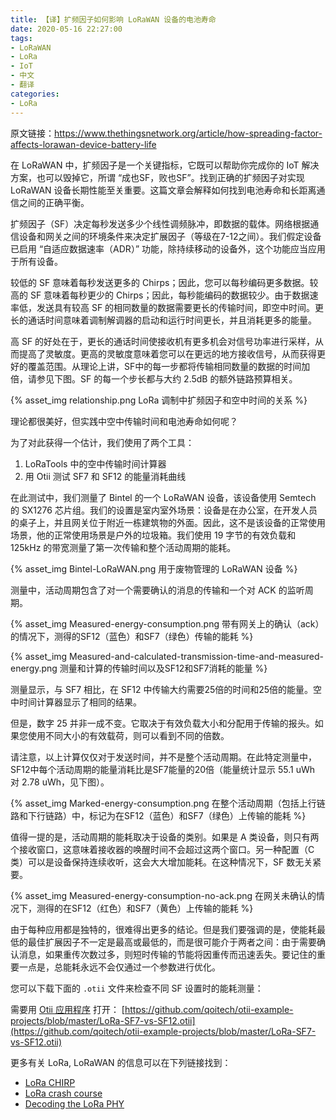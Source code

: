 ```yaml
---
title: 【译】扩频因子如何影响 LoRaWAN 设备的电池寿命
date: 2020-05-16 22:27:00
tags:
- LoRaWAN
- LoRa
- IoT
- 中文
- 翻译
categories:
- LoRa
---
```


原文链接：https://www.thethingsnetwork.org/article/how-spreading-factor-affects-lorawan-device-battery-life

在 LoRaWAN 中，扩频因子是一个关键指标，它既可以帮助你完成你的 IoT 解决方案，也可以毁掉它，所谓 “成也SF，败也SF”。找到正确的扩频因子对实现 LoRaWAN 设备长期性能至关重要。这篇文章会解释如何找到电池寿命和长距离通信之间的正确平衡。

扩频因子（SF）决定每秒发送多少个线性调频脉冲，即数据的载体。网络根据通信设备和网关之间的环境条件来决定扩展因子（等级在7-12之间）。我们假定设备已启用 “自适应数据速率（ADR）” 功能，除持续移动的设备外，这个功能应当应用于所有设备。

较低的 SF 意味着每秒发送更多的 Chirps；因此，您可以每秒编码更多数据。较高的 SF 意味着每秒更少的 Chirps；因此，每秒能编码的数据较少。由于数据速率低，发送具有较高 SF 的相同数量的数据需要更长的传输时间，即空中时间。更长的通话时间意味着调制解调器的启动和运行时间更长，并且消耗更多的能量。

高 SF 的好处在于，更长的通话时间使接收机有更多机会对信号功率进行采样，从而提高了灵敏度。更高的灵敏度意味着您可以在更远的地方接收信号，从而获得更好的覆盖范围。从理论上讲，SF中的每一步都将传输相同数量的数据的时间加倍，请参见下图。SF 的每一个步长都与大约 2.5dB 的额外链路预算相关。

{% asset_img relationship.png LoRa 调制中扩频因子和空中时间的关系 %}

理论都很美好，但实践中空中传输时间和电池寿命如何呢？

为了对此获得一个估计，我们使用了两个工具：
1. LoRaTools 中的空中传输时间计算器
2. 用 Otii 测试 SF7 和 SF12 的能量消耗曲线

在此测试中，我们测量了 Bintel 的一个 LoRaWAN 设备，该设备使用 Semtech 的 SX1276 芯片组。我们的设置是室内室外场景：设备是在办公室，在开发人员的桌子上，并且网关位于附近一栋建筑物的外面。因此，这不是该设备的正常使用场景，他的正常使用场景是户外的垃圾箱。我们使用 19 字节的有效负载和 125kHz 的带宽测量了第一次传输和整个活动周期的能耗。


{% asset_img Bintel-LoRaWAN.png 用于废物管理的 LoRaWAN 设备 %}

测量中，活动周期包含了对一个需要确认的消息的传输和一个对 ACK 的监听周期。

{% asset_img Measured-energy-consumption.png 带有网关上的确认（ack）的情况下，测得的SF12（蓝色）和SF7（绿色）传输的能耗 %}

{% asset_img Measured-and-calculated-transmission-time-and-measured-energy.png 测量和计算的传输时间以及SF12和SF7消耗的能量 %}

测量显示，与 SF7 相比，在 SF12 中传输大约需要25倍的时间和25倍的能量。空中时间计算器显示了相同的结果。

但是，数字 25 并非一成不变。它取决于有效负载大小和分配用于传输的报头。如果您使用不同大小的有效载荷，则可以看到不同的倍数。

请注意，以上计算仅仅对于发送时间，并不是整个活动周期。在此特定测量中，SF12中每个活动周期的能量消耗比是SF7能量的20倍（能量统计显示 55.1 uWh 对 2.78 uWh，见下图）。

{% asset_img Marked-energy-consumption.png 在整个活动周期（包括上行链路和下行链路）中，标记为在SF12（蓝色）和SF7（绿色）上传输的能耗 %}


值得一提的是，活动周期的能耗取决于设备的类别。如果是 A 类设备，则只有两个接收窗口，这意味着接收器的唤醒时间不会超过这两个窗口。另一种配置（C类）可以是设备保持连续收听，这会大大增加能耗。在这种情况下，SF 数无关紧要。

{% asset_img Measured-energy-consumption-no-ack.png 在网关未确认的情况下，测得的在SF12（红色）和SF7（黄色）上传输的能耗 %}

由于每种应用都是独特的，很难得出更多的结论。但是我们要强调的是，使能耗最低的最佳扩展因子不一定是最高或最低的，而是很可能介于两者之间：由于需要确认消息，如果重传次数过多，则短时传输的节能将因重传而迅速丢失。要记住的重要一点是，总能耗永远不会仅通过一个参数进行优化。

您可以下载下面的 `.otii` 文件来检查不同 SF 设置时的能耗测量：

需要用 [Otii 应用程序](https://www.qoitech.com/download) 打开：
[https://github.com/qoitech/otii-example-projects/blob/master/LoRa-SF7-vs-SF12.otii](https://github.com/qoitech/otii-example-projects/blob/master/LoRa-SF7-vs-SF12.otii)

更多有关 LoRa, LoRaWAN 的信息可以在下列链接找到：
- [LoRa CHIRP](https://www.youtube.com/watch?v=dxYY097QNs0)
- [LoRa crash course](https://www.youtube.com/watch?v=T3dGLqZrjIQ&feature=youtu.be&t=2122)
- [Decoding the LoRa PHY](https://www.youtube.com/watch?v=NoquBA7IMNc)
